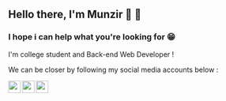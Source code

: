 ## Hello there, I'm Munzir 👋 👋
### I hope i can help what you're looking for 😁

I'm college student and Back-end Web Developer !

We can be closer by following my social media accounts below : 

[<img src="https://image.flaticon.com/icons/png/512/174/174855.png" width="25px"  align="left">](https://instagram.com/munzirmussafi)
[<img src="https://image.flaticon.com/icons/png/512/2111/2111646.png" width="25px" align="left">](https://t.me/munzirmuns)
[<img src="https://image.flaticon.com/icons/png/512/124/124027.png" width="25px" align="left">](https://line.me/ti/p/~munear3mz)



<!--
**munzirgans/munzirgans** is a ✨ _special_ ✨ repository because its `README.md` (this file) appears on your GitHub profile.

Here are some ideas to get you started:

- 🔭 I’m currently working on ...
- 🌱 I’m currently learning ...
- 👯 I’m looking to collaborate on ...
- 🤔 I’m looking for help with ...
- 💬 Ask me about ...
- 📫 How to reach me: ...
- 😄 Pronouns: ...
- ⚡ Fun fact: ...
-->
